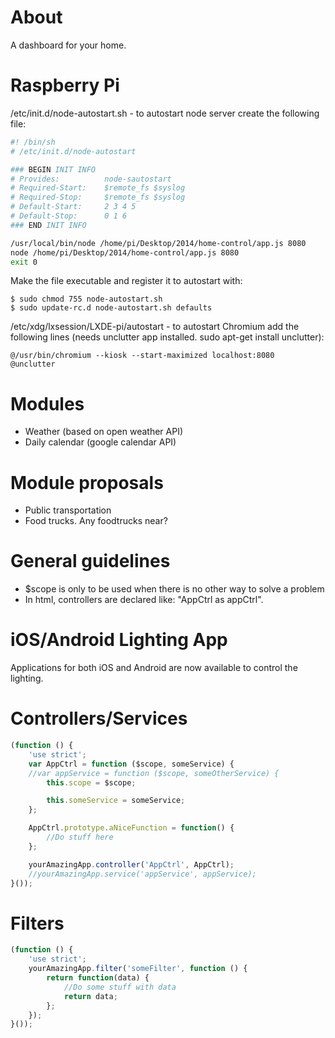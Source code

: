 About
============
A dashboard for your home.

Raspberry Pi
============
/etc/init.d/node-autostart.sh - to autostart node server create the following file:

```bash
#! /bin/sh
# /etc/init.d/node-autostart

### BEGIN INIT INFO
# Provides:          node-sautostart
# Required-Start:    $remote_fs $syslog
# Required-Stop:     $remote_fs $syslog
# Default-Start:     2 3 4 5
# Default-Stop:      0 1 6
### END INIT INFO

/usr/local/bin/node /home/pi/Desktop/2014/home-control/app.js 8080
node /home/pi/Desktop/2014/home-control/app.js 8080
exit 0
```

Make the file executable and register it to autostart with:

```
$ sudo chmod 755 node-autostart.sh
$ sudo update-rc.d node-autostart.sh defaults
```

/etc/xdg/lxsession/LXDE-pi/autostart - to autostart Chromium add the following lines (needs unclutter app installed. sudo apt-get install unclutter):

```
@/usr/bin/chromium --kiosk --start-maximized localhost:8080
@unclutter
```


Modules
============
- Weather (based on open weather API)
- Daily calendar (google calendar API)

Module proposals
============
- Public transportation
- Food trucks. Any foodtrucks near?

General guidelines
============
- $scope is only to be used when there is no other way to solve a problem
- In html, controllers are declared like: "AppCtrl as appCtrl".

iOS/Android Lighting App
============
Applications for both iOS and Android are now available to control the lighting.

Controllers/Services
============
```javascript
(function () {
    'use strict';
    var AppCtrl = function ($scope, someService) {
	//var appService = function ($scope, someOtherService) {
        this.scope = $scope;

        this.someService = someService;
    };

    AppCtrl.prototype.aNiceFunction = function() {
		//Do stuff here
    };

    yourAmazingApp.controller('AppCtrl', AppCtrl);
    //yourAmazingApp.service('appService', appService);
}());
```

Filters
============
```javascript
(function () {
    'use strict';
    yourAmazingApp.filter('someFilter', function () {
        return function(data) {
            //Do some stuff with data
            return data;
        };
    });
}());
```
